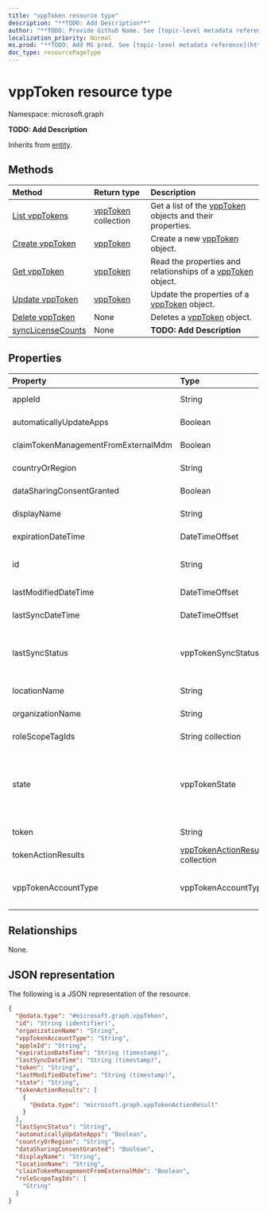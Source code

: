 ```yaml
---
title: "vppToken resource type"
description: "**TODO: Add Description**"
author: "**TODO: Provide Github Name. See [topic-level metadata reference](https://msgo.azurewebsites.net/add/document/guidelines/metadata.html#topic-level-metadata)**"
localization_priority: Normal
ms.prod: "**TODO: Add MS prod. See [topic-level metadata reference](https://msgo.azurewebsites.net/add/document/guidelines/metadata.html#topic-level-metadata)**"
doc_type: resourcePageType
---
```


# vppToken resource type

Namespace: microsoft.graph

**TODO: Add Description**


Inherits from [entity](../resources/entity.md).

## Methods
|Method|Return type|Description|
|:---|:---|:---|
|[List vppTokens](../api/intune-vpptoken-list.md)|[vppToken](../resources/intune-vpptoken.md) collection|Get a list of the [vppToken](../resources/vpptoken.md) objects and their properties.|
|[Create vppToken](../api/intune-vpptoken-create.md)|[vppToken](../resources/intune-vpptoken.md)|Create a new [vppToken](../resources/intune-vpptoken.md) object.|
|[Get vppToken](../api/intune-vpptoken-get.md)|[vppToken](../resources/intune-vpptoken.md)|Read the properties and relationships of a [vppToken](../resources/intune-vpptoken.md) object.|
|[Update vppToken](../api/intune-vpptoken-update.md)|[vppToken](../resources/intune-vpptoken.md)|Update the properties of a [vppToken](../resources/intune-vpptoken.md) object.|
|[Delete vppToken](../api/intune-vpptoken-delete.md)|None|Deletes a [vppToken](../resources/intune-vpptoken.md) object.|
|[syncLicenseCounts](../api/intune-vpptoken-synclicensecounts.md)|None|**TODO: Add Description**|

## Properties
|Property|Type|Description|
|:---|:---|:---|
|appleId|String|**TODO: Add Description**|
|automaticallyUpdateApps|Boolean|**TODO: Add Description**|
|claimTokenManagementFromExternalMdm|Boolean|**TODO: Add Description**|
|countryOrRegion|String|**TODO: Add Description**|
|dataSharingConsentGranted|Boolean|**TODO: Add Description**|
|displayName|String|**TODO: Add Description**|
|expirationDateTime|DateTimeOffset|**TODO: Add Description**|
|id|String|**TODO: Add Description** Inherited from [entity](../resources/entity.md)|
|lastModifiedDateTime|DateTimeOffset|**TODO: Add Description**|
|lastSyncDateTime|DateTimeOffset|**TODO: Add Description**|
|lastSyncStatus|vppTokenSyncStatus|**TODO: Add Description**. Possible values are: `none`, `inProgress`, `completed`, `failed`.|
|locationName|String|**TODO: Add Description**|
|organizationName|String|**TODO: Add Description**|
|roleScopeTagIds|String collection|**TODO: Add Description**|
|state|vppTokenState|**TODO: Add Description**. Possible values are: `unknown`, `valid`, `expired`, `invalid`, `assignedToExternalMDM`, `duplicateLocationId`.|
|token|String|**TODO: Add Description**|
|tokenActionResults|[vppTokenActionResult](../resources/intune-vpptokenactionresult.md) collection|**TODO: Add Description**|
|vppTokenAccountType|vppTokenAccountType|**TODO: Add Description**. Possible values are: `business`, `education`.|

## Relationships
None.

## JSON representation
The following is a JSON representation of the resource.
<!-- {
  "blockType": "resource",
  "keyProperty": "id",
  "@odata.type": "microsoft.graph.vppToken",
  "baseType": "microsoft.graph.entity",
  "openType": false
}
-->
``` json
{
  "@odata.type": "#microsoft.graph.vppToken",
  "id": "String (identifier)",
  "organizationName": "String",
  "vppTokenAccountType": "String",
  "appleId": "String",
  "expirationDateTime": "String (timestamp)",
  "lastSyncDateTime": "String (timestamp)",
  "token": "String",
  "lastModifiedDateTime": "String (timestamp)",
  "state": "String",
  "tokenActionResults": [
    {
      "@odata.type": "microsoft.graph.vppTokenActionResult"
    }
  ],
  "lastSyncStatus": "String",
  "automaticallyUpdateApps": "Boolean",
  "countryOrRegion": "String",
  "dataSharingConsentGranted": "Boolean",
  "displayName": "String",
  "locationName": "String",
  "claimTokenManagementFromExternalMdm": "Boolean",
  "roleScopeTagIds": [
    "String"
  ]
}
```

